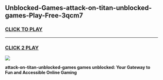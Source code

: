 
## Unblocked-Games-attack-on-titan-unblocked-games-Play-Free-3qcm7
<h3>
<a href="https://premium76.site?title=attack-on-titan-unblocked-games&ref=23A">CLICK TO PLAY</a></h3>
<hr>

<h3>
<a href="https://premium76.site?title=attack-on-titan-unblocked-games&ref=23A">CLICK 2 PLAY</a>
  
</h3>

<a href="https://premium76.site?title=attack-on-titan-unblocked-games&ref=23A"><img src="https://clearcache.store/games.png"></a>


**attack-on-titan-unblocked-games games unblocked: Your Gateway to Fun and Accessible Online Gaming**

